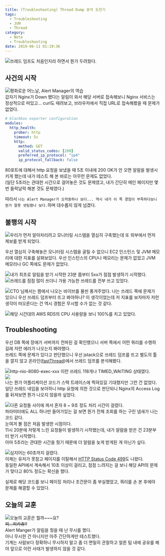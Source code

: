 ```yaml
---
title: (Troubleshooting) Thread Dump 분석 도전기
tags:
  - Troubleshooting
  - JVM
  - Thread
category:
  - Note
  - Troubleshooting
date: 2019-06-11 01:19:36
---
```


![쓰레드 덤프도 처음인지라 하면서 뭔가 두려웠다.](thumb.png)

## 사건의 시작
![평화로운 어느날, Alert Manager의 역습](alert.png)  
갑자기 Nginx가 Down 됐다는 알림이 와서 해당 서버로 접속해보니 Nginx 서비스는 정상적으로 떠있고...
curl도 때려보고, 브라우저에서 직접 URL로 접속해봤을 때 문제가 없었다.  

```yaml
# blackbox exporter configuration
modules:
  http_health:
    prober: http
    timeout: 5s
    http:
      method: GET
      valid_status_codes: [200]
      preferred_ip_protocol: "ip4"
      ip_protocol_fallback: false
```
80포트에 대해서 http 요청을 보냈을 때 5초 이내에 200 OK가 안 오면 알람을 발생시키게 했는데 내가 테스트 해 본 바로는 아무런 문제도 없었다.  
(일단 5초라는 관대한 시간으로 걸어놓은 것도 문제였고, 내가 간단히 메인 페이지만 몇 번 들락날락 해본 것도 문제였다.)

따라서 `나는 Alert Manager가 오작동하나 보다... 역시 내가 이 쪽 경험이 부족하다보니 뭔가 잘못 셋팅했나 보다.`하며 대수롭지 않게 넘겼다.

## 불행의 시작
![우리가 먼저 알아차리려고 모니터링 시스템을 열심히 구축했는데 또 외부에서 먼저 제보를 받게 되었다.](begin-unlucky.png)

우선 열심히 구축해놓은 모니터링 시스템을 굴릴 수 없으니 EC2 인스턴스 및 JVM 메모리에 대한 지표를 살펴보았다.
우선 인스턴스의 CPU나 메모리는 문제가 없었고 JVM 메모리나 GC 쪽에도 문제가 없었다.

![내가 최초로 알림을 받기 시작한 23분 쯤부터 5xx가 점점 발생하기 시작했다.](http-5xx.png)  
![쓰레드를 점점 많이 쓰더니 가용 가능한 쓰레드를 전부 쓰고 있었다.](thread-monitoring.png)  
  
![CTO 님께서는 짬에서 나오는 바이브를 물씬 풍겨주었다.](cto-jjam.png)
나는 쓰레드 쪽에 문제가 있으니 우선 쓰레드 덤프부터 뜨고 봐야하나? 이 생각이었는데 저 지표를 보자마자 저런 생각이 떠오른다는 건 역시 경험은 무시할 수가 없는 것 같다.

![해당 시간대의 AWS RDS의 CPU 사용량을 보니 100%를 치고 있었다.](rds-cpu.png)

## Troubleshooting
우선 DB 쪽에 장애가 서버까지 전파된 걸 확인했으니 서버 쪽에서 어떤 쿼리를 수행하길래 저런 에러가 나오는지 봐야했다.  
쓰레드 쪽에 문제가 있다고 판단했으니 우선 jstack으로 쓰레드 덤프를 뜨고 별도의 툴을 깔지 않고 온라인([fastThread](https://fastthread.io/))에서 쓰레드 덤프를 분석해봤다.  

![http-nio-8080-exec-xxx 이런 쓰레드 118개나 TIMED_WAITING 상태였다.](thread-group.png)  
![](http-nio-8080-exec-xxx.png)  
나는 뭔가 어플리케이션 코드가 스택 트레이스에 찍혀있길 기대했지만 그런 건 없었다.  
일단 쓰레드 네임을 보아하니 http 요청에 의한 것으로 판단되니 Nginx의 Access Log를 뒤져보면 뭔가 나오지 않을까 싶었다.  

![다른 요청들 사이에 껴서 혼자 8 ~ 9초 정도 처리 시간이 걸렸다.](nginx-access-log.png)  
파라미터에도 ALL 하나만 들어가있는 걸 보면 뭔가 전체 조회를 하는 구린 냄새가 나는 코드 같다.  
눈여겨 볼 점은 처음 발생한 시점이다.  
11시 20분에 저렇게 느린 요청들이 발생하기 시작했는데, 내가 알람을 받은 건 23분부터 받기 시작했다.  
아마 5초라는 관대한 시간을 줬기 때문에 더 알람을 늦게 받게된 게 아닌가 싶다.  

![심지어는 60초까지 걸렸다.](nginx-access-log-2.png)  
이제는 유저가 못참고 페이지를 이탈해서 [HTTP Status Code 499](https://httpstatuses.com/499)도 나왔다.  
동일한 API에서 계속해서 10초 이상이 걸리고, 점점 느려지는 걸 보니 해당 API의 문제가 맞다고 80% 정도는 확신을 했다.

실제로 해당 코드를 보니 페이징 처리나 조건문이 좀 부실했었고, 쿼리를 손 본 후에야 문제를 해결할 수 있었다. 

## 오늘의 교훈
![오늘의 교훈은 뭘까~~~요?](pokemon.jpg)  
~~피...피카츄!!~~  
Alert Manger가 알림을 줬을 때 난 무시를 했다.  
아니 무시한 건 아니지만 아주 간단하게만 테스트했다.  
기계는 사람보다 정확하니 무시하지 말고 좀 더 면밀히 관찰하고 얼른 팀 내에 공유를 해야 앞으로 이런 사태가 발생하지 않을 것 같다.